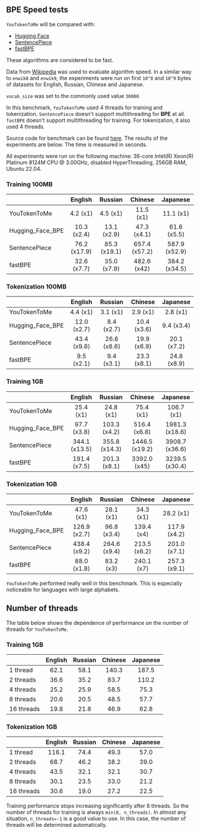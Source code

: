 ## BPE Speed tests

`YouTokenToMe` will be compared with:
* [Hugging Face](https://github.com/huggingface/tokenizers)
* [SentencePiece](https://github.com/google/sentencepiece/)
* [fastBPE](https://github.com/glample/fastBPE)

These algorithms are considered to be fast.
 
Data from [Wikipedia](https://linguatools.org/tools/corpora/wikipedia-monolingual-corpora/) was used to evaluate algorithm speed. In a similar way to `enwik8` and `enwik9`, the experiments were run on first `10^8` and `10^9` bytes of datasets for English, Russian, Chinese and Japanese.

`vocab_size` was set to the commonly used value `30000`.

In this benchmark, `YouTokenToMe` used 4 threads for training and tokenization. `SentencePiece`
 doesn't support multithreading for **BPE** at all. `fastBPE` doesn't support multithreading for training. 
 For tokenization, it also used 4 threads. 
 
Source code for benchmark can be found [here](tests/speed_test/bpe.py).
The results of the experiments are below. The time is measured in seconds.

All experiments were run on the following machine:
36-core Intel(R) Xeon(R) Platinum 8124M CPU @ 3.00GHz, disabled HyperThreading, 256GB RAM, Ubuntu 22.04.

### Training 100MB
|                  |    English     |    Russian     |     Chinese     |    Japanese     |
|------------------|:--------------:|:--------------:|:---------------:|:---------------:|
| YouTokenToMe     |    4.2 (x1)    |    4.5 (x1)    |    11.5 (x1)    |    11.1 (x1)    |
| Hugging_Face_BPE |  10.3 (x2.4)   |  13.1 (x2.9)   |   47.3 (x4.1)   |   61.6 (x5.5)   |
| SentencePiece    |  76.2 (x17.9)  |  85.3 (x19.1)  |  657.4 (x57.2)  |  587.9 (x52.9)  |
| fastBPE          |  32.6 (x7.7)   |  35.0 (x7.9)   |   482.6 (x42)   |  384.2 (x34.5)  |

### Tokenization 100MB
|                  |    English    |    Russian    |    Chinese    |   Japanese    |
|------------------|:-------------:|:-------------:|:-------------:|:-------------:|
| YouTokenToMe     |   4.4 (x1)    |   3.1 (x1)    |   2.9 (x1)    |   2.8 (x1)    |
| Hugging_Face_BPE |  12.0 (x2.7)  |  8.4 (x2.7)   |  10.4 (x3.6)  |  9.4 (x3.4)   |
| SentencePiece    |  43.4 (x9.8)  |  26.6 (x8.6)  |  19.9 (x6.9)  |  20.1 (x7.2)  |
| fastBPE          |  9.5 (x2.1)   |  9.4 (x3.1)   |  23.3 (x8.1)  |  24.8 (x8.9)  |

### Training 1GB
|                  |     English     |     Russian     |     Chinese      |     Japanese     |
|------------------|:---------------:|:---------------:|:----------------:|:----------------:|
| YouTokenToMe     |    25.4 (x1)    |    24.8 (x1)    |    75.4 (x1)     |    106.7 (x1)    |
| Hugging_Face_BPE |   97.7 (x3.8)   |  103.3 (x4.2)   |   516.4 (x6.8)   |  1981.3 (x18.6)  |
| SentencePiece    |  344.1 (x13.5)  |  355.8 (x14.3)  |  1446.5 (x19.2)  |  3908.7 (x36.6)  |
| fastBPE          |  191.4 (x7.5)   |  201.3 (x8.1)   |   3392.0 (x45)   |  3239.5 (x30.4)  |

### Tokenization 1GB 
|                  |    English     |    Russian     |    Chinese     |    Japanese    |
|------------------|:--------------:|:--------------:|:--------------:|:--------------:|
| YouTokenToMe     |   47.6 (x1)    |   28.1 (x1)    |   34.3 (x1)    |   28.2 (x1)    |
| Hugging_Face_BPE |  126.9 (x2.7)  |  96.8 (x3.4)   |   139.4 (x4)   |  117.9 (x4.2)  |
| SentencePiece    |  438.4 (x9.2)  |  264.6 (x9.4)  |  213.5 (x6.2)  |  201.0 (x7.1)  |
| fastBPE          |  88.0 (x1.8)   |   83.2 (x3)    |   240.1 (x7)   |  257.3 (x9.1)  |

`YouTokenToMe` performed really well in this benchmark. This is especially noticeable for languages with large alphabets.

## Number of threads

The table below shows the dependence of performance on the number of threads for `YouTokenToMe`.

### Training 1GB
|            | English | Russian | Chinese | Japanese |
|------------|:-------:|:-------:|:-------:|:--------:|
| 1 thread   |  62.1   |  58.1   |  140.3  |  187.5   |
| 2 threads  |  36.6   |  35.2   |  83.7   |  110.2   |
| 4 threads  |  25.2   |  25.9   |  58.5   |   75.3   |
| 8 threads  |  20.6   |  20.5   |  48.5   |   57.7   |
| 16 threads |  19.8   |  21.8   |  46.9   |   62.8   |

### Tokenization 1GB
|            | English | Russian | Chinese | Japanese |
|------------|:-------:|:-------:|:-------:|:--------:|
| 1 thread   |  116.1  |  74.4   |  49.3   |   57.0   |
| 2 threads  |  68.7   |  46.2   |  38.2   |   39.0   |
| 4 threads  |  43.5   |  32.1   |  32.1   |   30.7   |
| 8 threads  |  30.1   |  23.5   |  33.0   |   21.2   |
| 16 threads |  30.6   |  19.0   |  27.2   |   22.5   |


Training performance stops increasing significantly after 8 threads. 
So the number of threads for training is always `min(8, n_threads)`. 
In almost any situation, `n_threads=-1` is a good value to use. 
In this case, the number of threads will be determined automatically.
